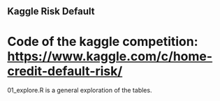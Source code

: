 ## Kaggle Risk Default


# Code of the kaggle competition: https://www.kaggle.com/c/home-credit-default-risk/


01_explore.R is a general exploration of the tables.
